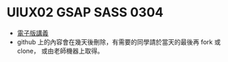 # UIUX02 GSAP SASS 0304
* [電子版講義](https://sagedaben.com/iSpan/Y25UIUX02.html)
* github 上的內容會在幾天後刪除，有需要的同學請於當天的最後再 fork 或 clone，
  或由老師機器上取得。